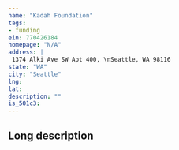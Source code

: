 ```yaml
---
name: "Kadah Foundation"
tags:
- funding
ein: 770426184
homepage: "N/A"
address: |
 1374 Alki Ave SW Apt 400, \nSeattle, WA 98116
state: "WA"
city: "Seattle"
lng: 
lat: 
description: ""
is_501c3: 
---
```


## Long description


